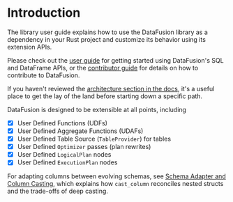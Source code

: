 <!---
  Licensed to the Apache Software Foundation (ASF) under one
  or more contributor license agreements.  See the NOTICE file
  distributed with this work for additional information
  regarding copyright ownership.  The ASF licenses this file
  to you under the Apache License, Version 2.0 (the
  "License"); you may not use this file except in compliance
  with the License.  You may obtain a copy of the License at

    http://www.apache.org/licenses/LICENSE-2.0

  Unless required by applicable law or agreed to in writing,
  software distributed under the License is distributed on an
  "AS IS" BASIS, WITHOUT WARRANTIES OR CONDITIONS OF ANY
  KIND, either express or implied.  See the License for the
  specific language governing permissions and limitations
  under the License.
-->

# Introduction

The library user guide explains how to use the DataFusion library as a
dependency in your Rust project and customize its behavior using its extension APIs.

Please check out the [user guide] for getting started using
DataFusion's SQL and DataFrame APIs, or the [contributor guide]
for details on how to contribute to DataFusion.

If you haven't reviewed the [architecture section in the docs][docs], it's a
useful place to get the lay of the land before starting down a specific path.

DataFusion is designed to be extensible at all points, including

- [x] User Defined Functions (UDFs)
- [x] User Defined Aggregate Functions (UDAFs)
- [x] User Defined Table Source (`TableProvider`) for tables
- [x] User Defined `Optimizer` passes (plan rewrites)
- [x] User Defined `LogicalPlan` nodes
- [x] User Defined `ExecutionPlan` nodes

For adapting columns between evolving schemas, see
[Schema Adapter and Column Casting](schema_adapter.md), which explains how
`cast_column` reconciles nested structs and the trade-offs of deep casting.

[user guide]: ../user-guide/example-usage.md
[contributor guide]: ../contributor-guide/index.md
[docs]: https://docs.rs/datafusion/latest/datafusion/#architecture
